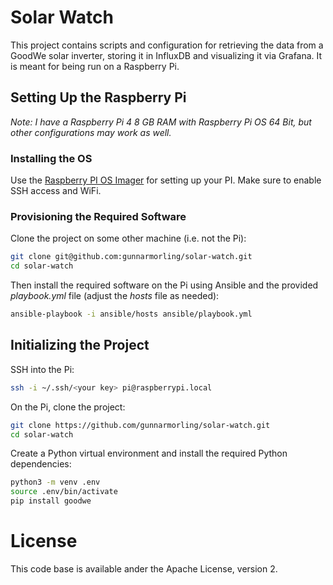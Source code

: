 # Solar Watch

This project contains scripts and configuration for retrieving the data from a GoodWe solar inverter, storing it in InfluxDB and visualizing it via Grafana.
It is meant for being run on a Raspberry Pi.

## Setting Up the Raspberry Pi

_Note: I have a Raspberry Pi 4 8 GB RAM with Raspberry Pi OS 64 Bit, but other configurations may work as well._

### Installing the OS

Use the [Raspberry PI OS Imager](https://www.raspberrypi.com/software/) for setting up your PI.
Make sure to enable SSH access and WiFi.

### Provisioning the Required Software

Clone the project on some other machine (i.e. not the Pi):

```bash
git clone git@github.com:gunnarmorling/solar-watch.git
cd solar-watch
```

Then install the required software on the Pi using Ansible and the provided _playbook.yml_ file (adjust the _hosts_ file as needed):

```bash
ansible-playbook -i ansible/hosts ansible/playbook.yml
```

## Initializing the Project

SSH into the Pi:

```bash
ssh -i ~/.ssh/<your key> pi@raspberrypi.local
```

On the Pi, clone the project:

```bash
git clone https://github.com/gunnarmorling/solar-watch.git
cd solar-watch
```

Create a Python virtual environment and install the required Python dependencies:

```bash
python3 -m venv .env
source .env/bin/activate
pip install goodwe
```

# License

This code base is available ander the Apache License, version 2.
